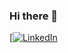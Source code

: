 ### Hi there 👋

<!--
**pareesakd1118/pareesakd1118** is a ✨ _special_ ✨ repository because its `README.md` (this file) appears on your GitHub profile.

Here are some ideas to get you started:

- 🔭 I’m currently working on ...
- 🌱 I’m currently learning ...
- 👯 I’m looking to collaborate on ...
- 🤔 I’m looking for help with ...
- 💬 Ask me about ...
- 📫 How to reach me: ...
- 😄 Pronouns: ...
- ⚡ Fun fact: ...
-->

[[![LinkedIn](https://img.shields.io/badge/LinkedIn-YourLinkedInProfile-blue)](https://www.linkedin.com/in/pareesa-kamgar-dayhoff/)
